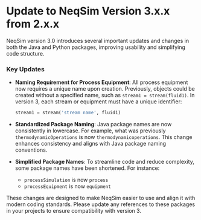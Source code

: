 # Update to NeqSim Version 3.x.x from 2.x.x

NeqSim version 3.0 introduces several important updates and changes in both the Java and Python packages, improving usability and simplifying code structure.

### Key Updates

- **Naming Requirement for Process Equipment**:
  All process equipment now requires a unique name upon creation. Previously, objects could be created without a specified name, such as `stream1 = stream(fluid1)`. In version 3, each stream or equipment must have a unique identifier:

  ```python
  stream1 = stream('stream name', fluid1)
  ```

- **Standardized Package Naming**:
  Java package names are now consistently in lowercase. For example, what was previously `thermodynamicOperations` is now `thermodynamicoperations`. This change enhances consistency and aligns with Java package naming conventions.

- **Simplified Package Names**:
  To streamline code and reduce complexity, some package names have been shortened. For instance:
  - `processSimulation` is now `process`
  - `processEquipment` is now `equipment`

These changes are designed to make NeqSim easier to use and align it with modern coding standards. Please update any references to these packages in your projects to ensure compatibility with version 3.
